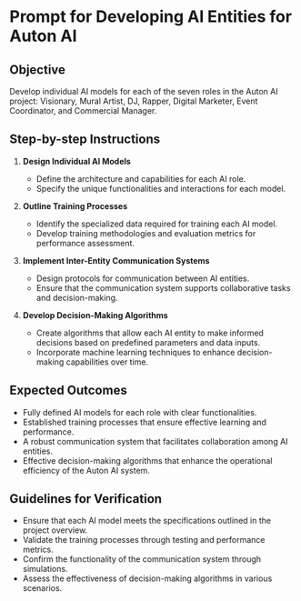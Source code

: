 # Prompt for Developing AI Entities for Auton AI

## Objective
Develop individual AI models for each of the seven roles in the Auton AI project: Visionary, Mural Artist, DJ, Rapper, Digital Marketer, Event Coordinator, and Commercial Manager.

## Step-by-step Instructions

1. **Design Individual AI Models**
   - Define the architecture and capabilities for each AI role.
   - Specify the unique functionalities and interactions for each model.

2. **Outline Training Processes**
   - Identify the specialized data required for training each AI model.
   - Develop training methodologies and evaluation metrics for performance assessment.

3. **Implement Inter-Entity Communication Systems**
   - Design protocols for communication between AI entities.
   - Ensure that the communication system supports collaborative tasks and decision-making.

4. **Develop Decision-Making Algorithms**
   - Create algorithms that allow each AI entity to make informed decisions based on predefined parameters and data inputs.
   - Incorporate machine learning techniques to enhance decision-making capabilities over time.

## Expected Outcomes
- Fully defined AI models for each role with clear functionalities.
- Established training processes that ensure effective learning and performance.
- A robust communication system that facilitates collaboration among AI entities.
- Effective decision-making algorithms that enhance the operational efficiency of the Auton AI system.

## Guidelines for Verification
- Ensure that each AI model meets the specifications outlined in the project overview.
- Validate the training processes through testing and performance metrics.
- Confirm the functionality of the communication system through simulations.
- Assess the effectiveness of decision-making algorithms in various scenarios.
